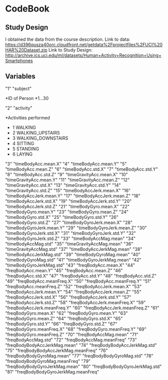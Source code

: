 # CodeBook

## Study Design

I obtained the data from the course description. 
Link to data: https://d396qusza40orc.cloudfront.net/getdata%2Fprojectfiles%2FUCI%20HAR%20Dataset.zip
Link to Study Design: http://archive.ics.uci.edu/ml/datasets/Human+Activity+Recognition+Using+Smartphones

## Variables

"1" "subject"

*ID of Person
*1...30

"2" "activity"

*Activities performed
*   1 WALKING
*   2 WALKING_UPSTAIRS
*   3 WALKING_DOWNSTAIRS
*   4 SITTING
*   5 STANDING
*   6 LAYING

"3" "timeBodyAcc.mean.X"
"4" "timeBodyAcc.mean.Y"
"5" "timeBodyAcc.mean.Z"
"6" "timeBodyAcc.std.X"
"7" "timeBodyAcc.std.Y"
"8" "timeBodyAcc.std.Z"
"9" "timeGravityAcc.mean.X"
"10" "timeGravityAcc.mean.Y"
"11" "timeGravityAcc.mean.Z"
"12" "timeGravityAcc.std.X"
"13" "timeGravityAcc.std.Y"
"14" "timeGravityAcc.std.Z"
"15" "timeBodyAccJerk.mean.X"
"16" "timeBodyAccJerk.mean.Y"
"17" "timeBodyAccJerk.mean.Z"
"18" "timeBodyAccJerk.std.X"
"19" "timeBodyAccJerk.std.Y"
"20" "timeBodyAccJerk.std.Z"
"21" "timeBodyGyro.mean.X"
"22" "timeBodyGyro.mean.Y"
"23" "timeBodyGyro.mean.Z"
"24" "timeBodyGyro.std.X"
"25" "timeBodyGyro.std.Y"
"26" "timeBodyGyro.std.Z"
"27" "timeBodyGyroJerk.mean.X"
"28" "timeBodyGyroJerk.mean.Y"
"29" "timeBodyGyroJerk.mean.Z"
"30" "timeBodyGyroJerk.std.X"
"31" "timeBodyGyroJerk.std.Y"
"32" "timeBodyGyroJerk.std.Z"
"33" "timeBodyAccMag.mean"
"34" "timeBodyAccMag.std"
"35" "timeGravityAccMag.mean"
"36" "timeGravityAccMag.std"
"37" "timeBodyAccJerkMag.mean"
"38" "timeBodyAccJerkMag.std"
"39" "timeBodyGyroMag.mean"
"40" "timeBodyGyroMag.std"
"41" "timeBodyGyroJerkMag.mean"
"42" "timeBodyGyroJerkMag.std"
"43" "freqBodyAcc.mean.X"
"44" "freqBodyAcc.mean.Y"
"45" "freqBodyAcc.mean.Z"
"46" "freqBodyAcc.std.X"
"47" "freqBodyAcc.std.Y"
"48" "freqBodyAcc.std.Z"
"49" "freqBodyAcc.meanFreq.X"
"50" "freqBodyAcc.meanFreq.Y"
"51" "freqBodyAcc.meanFreq.Z"
"52" "freqBodyAccJerk.mean.X"
"53" "freqBodyAccJerk.mean.Y"
"54" "freqBodyAccJerk.mean.Z"
"55" "freqBodyAccJerk.std.X"
"56" "freqBodyAccJerk.std.Y"
"57" "freqBodyAccJerk.std.Z"
"58" "freqBodyAccJerk.meanFreq.X"
"59" "freqBodyAccJerk.meanFreq.Y"
"60" "freqBodyAccJerk.meanFreq.Z"
"61" "freqBodyGyro.mean.X"
"62" "freqBodyGyro.mean.Y"
"63" "freqBodyGyro.mean.Z"
"64" "freqBodyGyro.std.X"
"65" "freqBodyGyro.std.Y"
"66" "freqBodyGyro.std.Z"
"67" "freqBodyGyro.meanFreq.X"
"68" "freqBodyGyro.meanFreq.Y"
"69" "freqBodyGyro.meanFreq.Z"
"70" "freqBodyAccMag.mean"
"71" "freqBodyAccMag.std"
"72" "freqBodyAccMag.meanFreq"
"73" "freqBodyBodyAccJerkMag.mean"
"74" "freqBodyBodyAccJerkMag.std"
"75" "freqBodyBodyAccJerkMag.meanFreq"
"76" "freqBodyBodyGyroMag.mean"
"77" "freqBodyBodyGyroMag.std"
"78" "freqBodyBodyGyroMag.meanFreq"
"79" "freqBodyBodyGyroJerkMag.mean"
"80" "freqBodyBodyGyroJerkMag.std"
"81" "freqBodyBodyGyroJerkMag.meanFreq"



